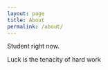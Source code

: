 ```yaml
---
layout: page
title: About
permalink: /about/
---
```

<head>
<script>
window.onload = function() {
  setTimeout( function() {
    document.querySelector( '.quote' ).className = ( 'quote active' );    
  }, 100 )
setTimeout( function() {
    document.querySelector( '.qute' ).className = ( 'qute active' );    
  }, 2000 )
}

</script>
</head>

<main id = "wrapper" >
Student right now.
</main>


<div class="qute">
  <div class="line"></div>

Luck is the tenacity of hard work

  <div class="line"></div>
</div>

